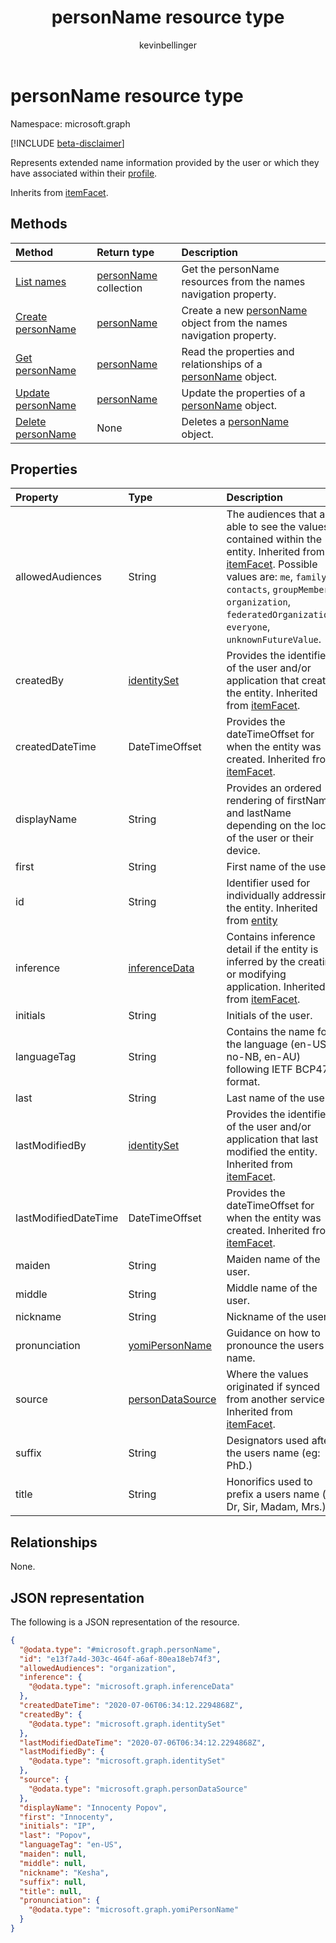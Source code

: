 ﻿---
title: "personName resource type"
description: "personName resource type"
localization_priority: Normal
author: "kevinbellinger"
ms.prod: "people"
doc_type: "resourcePageType"
---

# personName resource type

Namespace: microsoft.graph

[!INCLUDE [beta-disclaimer](../../includes/beta-disclaimer.md)]

Represents extended name information provided by the user or which they have associated within their [profile](../resources/profile.md).

Inherits from [itemFacet](../resources/itemfacet.md).

## Methods

| Method                                            | Return type                                         | Description                                                                                      |
| :------------------------------------------------ | :-------------------------------------------------- | :----------------------------------------------------------------------------------------------- |
| [List names](../api/profile-list-names.md)        | [personName](../resources/personname.md) collection | Get the personName resources from the names navigation property.                                 |
| [Create personName](../api/profile-post-names.md) | [personName](../resources/personname.md)            | Create a new [personName](../resources/personname.md) object from the names navigation property. |
| [Get personName](../api/personname-get.md)        | [personName](../resources/personname.md)            | Read the properties and relationships of a [personName](../resources/personname.md) object.      |
| [Update personName](../api/personname-update.md)  | [personName](../resources/personname.md)            | Update the properties of a [personName](../resources/personname.md) object.                      |
| [Delete personName](../api/personname-delete.md)  | None                                                | Deletes a [personName](../resources/personname.md) object.                                       |

## Properties

| Property             | Type                                                 | Description                                                                                                                                                                                                                                                                    |
| :------------------- | :--------------------------------------------------- | :----------------------------------------------------------------------------------------------------------------------------------------------------------------------------------------------------------------------------------------------------------------------------- |
| allowedAudiences     | String                                               | The audiences that are able to see the values contained within the entity. Inherited from [itemFacet](../resources/itemfacet.md). Possible values are: `me`, `family`, `contacts`, `groupMembers`, `organization`, `federatedOrganizations`, `everyone`, `unknownFutureValue`. |
| createdBy            | [identitySet](../resources/identityset.md)           | Provides the identifier of the user and/or application that created the entity. Inherited from [itemFacet](../resources/itemfacet.md).                                                                                                                                         |
| createdDateTime      | DateTimeOffset                                       | Provides the dateTimeOffset for when the entity was created. Inherited from [itemFacet](../resources/itemfacet.md).                                                                                                                                                            |
| displayName          | String                                               | Provides an ordered rendering of firstName and lastName depending on the locale of the user or their device.                                                                                                                                                                   |
| first                | String                                               | First name of the user.                                                                                                                                                                                                                                                        |
| id                   | String                                               | Identifier used for individually addressing the entity. Inherited from [entity](../resources/entity.md)                                                                                                                                                                        |
| inference            | [inferenceData](../resources/inferencedata.md)       | Contains inference detail if the entity is inferred by the creating or modifying application. Inherited from [itemFacet](../resources/itemfacet.md).                                                                                                                           |
| initials             | String                                               | Initials of the user.                                                                                                                                                                                                                                                          |
| languageTag          | String                                               | Contains the name for the language (en-US, no-NB, en-AU) following IETF BCP47 format.                                                                                                                                                                                          |
| last                 | String                                               | Last name of the user.                                                                                                                                                                                                                                                         |
| lastModifiedBy       | [identitySet](../resources/identityset.md)           | Provides the identifier of the user and/or application that last modified the entity. Inherited from [itemFacet](../resources/itemfacet.md).                                                                                                                                   |
| lastModifiedDateTime | DateTimeOffset                                       | Provides the dateTimeOffset for when the entity was created. Inherited from [itemFacet](../resources/itemfacet.md).                                                                                                                                                            |
| maiden               | String                                               | Maiden name of the user.                                                                                                                                                                                                                                                       |
| middle               | String                                               | Middle name of the user.                                                                                                                                                                                                                                                       |
| nickname             | String                                               | Nickname of the user.                                                                                                                                                                                                                                                          |
| pronunciation        | [yomiPersonName](../resources/yomipersonname.md)     | Guidance on how to pronounce the users name.                                                                                                                                                                                                                                   |
| source               | [personDataSource](../resources/persondatasource.md) | Where the values originated if synced from another service. Inherited from [itemFacet](../resources/itemfacet.md).                                                                                                                                                             |
| suffix               | String                                               | Designators used after the users name (eg: PhD.)                                                                                                                                                                                                                               |
| title                | String                                               | Honorifics used to prefix a users name (eg: Dr, Sir, Madam, Mrs.)                                                                                                                                                                                                              |

## Relationships

None.

## JSON representation

The following is a JSON representation of the resource.

<!-- {
  "blockType": "resource",
  "keyProperty": "id",
  "@odata.type": "microsoft.graph.personName",
  "baseType": "microsoft.graph.itemFacet",
  "openType": false
}
-->

```json
{
  "@odata.type": "#microsoft.graph.personName",
  "id": "e13f7a4d-303c-464f-a6af-80ea18eb74f3",
  "allowedAudiences": "organization",
  "inference": {
    "@odata.type": "microsoft.graph.inferenceData"
  },
  "createdDateTime": "2020-07-06T06:34:12.2294868Z",
  "createdBy": {
    "@odata.type": "microsoft.graph.identitySet"
  },
  "lastModifiedDateTime": "2020-07-06T06:34:12.2294868Z",
  "lastModifiedBy": {
    "@odata.type": "microsoft.graph.identitySet"
  },
  "source": {
    "@odata.type": "microsoft.graph.personDataSource"
  },
  "displayName": "Innocenty Popov",
  "first": "Innocenty",
  "initials": "IP",
  "last": "Popov",
  "languageTag": "en-US",
  "maiden": null,
  "middle": null,
  "nickname": "Kesha",
  "suffix": null,
  "title": null,
  "pronunciation": {
    "@odata.type": "microsoft.graph.yomiPersonName"
  }
}
```
